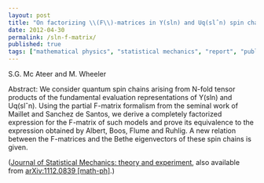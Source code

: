 ```yaml
---
layout: post
title: "On factorizing \\(F\\)-matrices in Y(sln) and Uq(slˆn) spin chains"
date: 2012-04-30
permalink: /sln-f-matrix/
published: true
tags: ["mathematical physics", "statistical mechanics", "report", "publication", ]
---
```


S.G. Mc Ateer and M. Wheeler

Abstract: We consider quantum spin chains arising from N-fold tensor products of the fundamental evaluation representations of Y(sln) and Uq(slˆn). Using the partial F-matrix formalism from the seminal work of Maillet and Sanchez de Santos, we derive a completely factorized expression for the F-matrix of such models and prove its equivalence to the expression obtained by Albert, Boos, Flume and Ruhlig. A new relation between the F-matrices and the Bethe eigenvectors of these spin chains is given.

([Journal of Statistical Mechanics: theory and experiment](http://www.sciencedirect.com/science/article/pii/S0550321311002975), also available from [arXiv:1112.0839 \[math-ph\]](http://arxiv.org/abs/1103.4488).)
